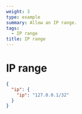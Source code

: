 ```yaml
---
weight: 3
type: example
summary: Allow an IP range.
tags:
  - IP range
title: IP range
---
```


# IP range

```json
{
  "ip": {
    "ip": "127.0.0.1/32"
  }
}
```